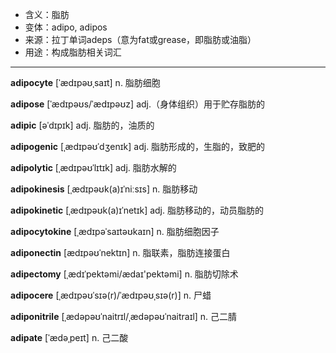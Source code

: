 - <span class="definition">含义：脂肪</span>
- <span class="definition">变体：adipo, adipos</span>
- <span class="definition">来源：拉丁单词adeps（意为fat或grease，即脂肪或油脂）</span>
- <span class="definition">用途：构成脂肪相关词汇</span>

---

<span class="vocabulary">**adipocyte**</span> [ˈædɪpəʊˌsaɪt] n. 脂肪细胞

<span class="vocabulary">**adipose**</span> [ˈædɪpəʊs/ˈædɪpəʊz] adj.（身体组织）用于贮存脂肪的

<span class="vocabulary">**adipic**</span> [əˈdɪpɪk] adj. 脂肪的，油质的

<span class="vocabulary">**adipogenic**</span> [ˌædɪpəʊˈdʒenɪk] adj. 脂肪形成的，生脂的，致肥的 

<span class="vocabulary">**adipolytic**</span> [ˌædɪpəʊˈlɪtɪk] adj. 脂肪水解的

<span class="vocabulary">**adipokinesis**</span> [ˌædɪpəʊk(a)ɪˈniːsɪs] n. 脂肪移动

<span class="vocabulary">**adipokinetic**</span> [ˌædɪpəʊk(a)ɪˈnetɪk] adj. 脂肪移动的，动员脂肪的

<span class="vocabulary">**adipocytokine**</span> [ˌædɪpəˈsaɪtəʊkaɪn] n. 脂肪细胞因子

<span class="vocabulary">**adiponectin**</span> [ædɪpəʊˈnektɪn] n. 脂联素，脂肪连接蛋白

<span class="vocabulary">**adipectomy**</span> [ˌædɪˈpektəmi/ædaɪ'pektəmi] n. 脂肪切除术

<span class="vocabulary">**adipocere**</span> [ˌædɪpəʊˈsɪə(r)/ˈædɪpəʊˌsɪə(r)] n. 尸蜡

<span class="vocabulary">**adiponitrile**</span> [ˌædəpəʊˈnaitrɪl/ˌædəpəʊˈnaitraɪl] n. 己二腈

<span class="vocabulary">**adipate**</span> [ˈædəˌpeɪt] n. 己二酸

